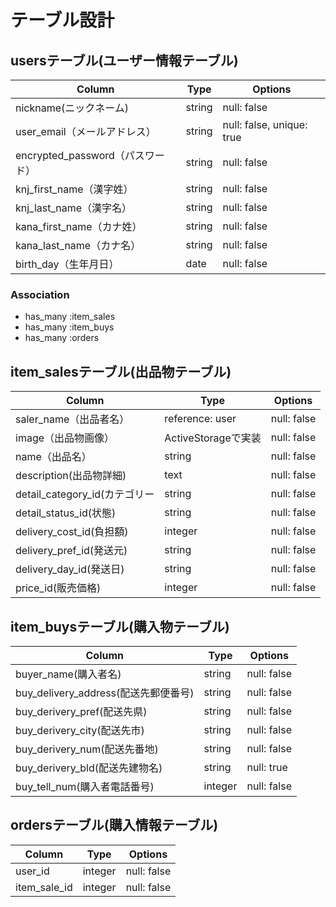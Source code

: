 # テーブル設計

## usersテーブル(ユーザー情報テーブル)
| Column                               | Type    | Options     |
| -------------------------            | ------- | ----------- |
| nickname(ニックネーム)                 | string  | null: false |
| user_email（メールアドレス）            | string  | null: false, unique: true |
| encrypted_password（パスワード）       | string  | null: false |
| knj_first_name（漢字姓）              | string  | null: false |
| knj_last_name（漢字名）               | string  | null: false |
| kana_first_name（カナ姓）             | string    | null: false |
| kana_last_name（カナ名）              | string  | null: false |
| birth_day（生年月日）                 | date    | null: false |

### Association
- has_many :item_sales
- has_many :item_buys
- has_many :orders

## item_salesテーブル(出品物テーブル)
| Column                         | Type               | Options     |
| -------------------------      | -------            | ----------- |
| saler_name（出品者名）           | reference: user     | null: false |
| image（出品物画像）               | ActiveStorageで実装 | null: false |
| name（出品名）                   | string             | null: false |
| description(出品物詳細)          | text               | null: false |
| detail_category_id(カテゴリー    | string             | null: false |
| detail_status_id(状態)          | string             | null: false |
| delivery_cost_id(負担額)        | integer            | null: false |
| delivery_pref_id(発送元)        | string             | null: false |
| delivery_day_id(発送日)         | string             | null: false |
| price_id(販売価格)              | integer            | null: false |

## item_buysテーブル(購入物テーブル)
| Column                                   | Type               | Options     |
| -------------------------               | -------            | ----------- |
| buyer_name(購入者名)                | string             | null: false |
| buy_delivery_address(配送先郵便番号)      | string             | null: false |
| buy_derivery_pref(配送先県)              | string             | null: false |
| buy_derivery_city(配送先市)              | string             | null: false |
| buy_derivery_num(配送先番地)             | string             | null: false |
| buy_derivery_bld(配送先建物名)            | string             | null: true  |
| buy_tell_num(購入者電話番号)              | integer            | null: false |

## ordersテーブル(購入情報テーブル)
| Column                                    | Type               | Options     |
| -------------------------                 | -------            | ----------- |
| user_id                                   | integer             | null: false |
| item_sale_id                              | integer             | null: false |
